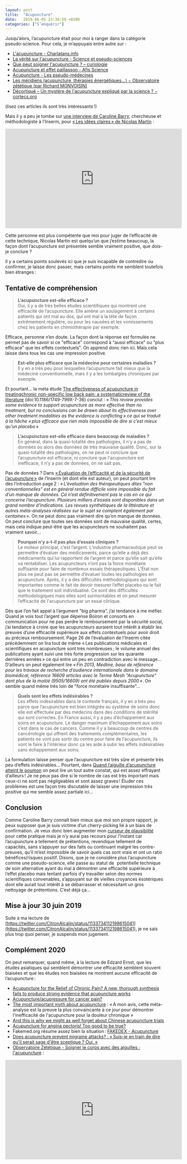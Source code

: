 ```yaml
---
layout: post
title:  "Acupuncture"
date:   2019-06-05 23:38:50 +0200
categories: ["S’enquérir"]
---
```

Jusqu’alors, l’acupuncture était pour moi à ranger dans la catégorie pseudo-science. Pour cela, je m’appuyais entre autre sur :

* [L'acupuncture - Charlatans.info](https://www.charlatans.info/acupuncture.php)
* [La vérité sur l'acupuncture - Science et pseudo-sciences](https://www.pseudo-sciences.org/La-verite-sur-l-acupuncture)
* [Que peut soigner l'acupuncture ? – curiologie](http://curiologie.fr/2018/06/acupuncture-maj/)
* [Acupuncture et effet paillasson - Afis Science](https://www.pseudo-sciences.org/Acupuncture-et-effet-paillasson)
* [Acupuncture - Les pseudo-médecines](http://www.pseudo-medecines.org/page-acupuncture-3615710.html)
* [Les méridiens (acupuncture, thérapies énergétiques…) − Observatoire zététique (par Richard MONVOISIN)](http://www.zetetique.fr/les-meridiens-acupuncture-therapies-energetiques/)
* [Décortiqué – Un mystère de l'acupuncture expliqué par la science ? − cortecs.org](https://cortecs.org/materiel/un-mystere-de-lacupuncture-explique-par-la-science/)

(lisez ces articles ils sont très intéressants !)

<!--more-->

Mais il y a peu je tombe sur [une interview de Caroline Barry](https://www.franceculture.fr/sciences/lacupuncture-est-elle-efficace), chercheuse et méthodologiste à l’Inserm, pour [« Les idées claires » de Nicolas Martin](https://www.franceculture.fr/dossiers/les-idees-claires) :

<iframe width="560" height="315" src="https://www.youtube.com/embed/P1p241ioI5A" title="YouTube video player" frameborder="0" allow="accelerometer; autoplay; clipboard-write; encrypted-media; gyroscope; picture-in-picture" allowfullscreen></iframe>

Cette personne est plus compétente que moi pour juger de l’efficacité de cette technique, Nicolas Martin est quelqu’un que j’estime beaucoup, la façon dont l’acupuncture est présentée semble vraiment positive, que dois-je conclure ?

Il y a certains points soulevés ici que je suis incapable de contredire ou confirmer, je laisse donc passer, mais certains points me semblent toutefois bien étranges :

## Tentative de compréhension

> **L’acupuncture est-elle efficace ?**  
> Oui, il y a de très belles études scientifiques qui montrent une efficacité de l’acupuncture. Elle amène un soulagement à certains patients qui ont mal au dos, qui ont mal à la tête de façon extrêmement régulière, ou pour les nausées et les vomissements chez les patients en chimiothérapie par exemple.

Efficace, personne n’en doute. La façon dont la réponse est formulée ne permet pas de savoir si ce "efficace" correspond à "aussi efficace" ou "plus efficace" que les effets contextuels". On apprend donc rien ici. Mais cela laisse dans tous les cas une impression positive.

> **Est-elle plus efficace que la médecine pour certaines maladies ?**  
> Il y en a très peu pour lesquelles l’acupuncture fait mieux que la médecine conventionnelle, mais il y a les lombalgies chroniques par exemple.

Et pourtant… la meta étude [The effectiveness of acupuncture in treatingchronic non-specific low back pain: a systematicreview of the literature](https://josr-online.biomedcentral.com/track/pdf/10.1186/1749-799X-7-36) (doi:10.1186/1749-799X-7-36) conclut : _« This review provides some evidence to support acupuncture as more effective than no treatment, but no conclusions can be drawn about its effectiveness over other treatment modalities as the evidence is conflicting » ce qui se traduit à la hâche « plus efficace que rien mais impossible de dire si c’est mieux qu’un placebo »_

> **L’acupuncture est-elle efficace dans beaucoup de maladies ?**  
> En général, dans la quasi-totalité des pathologies, il n’y a pas de données ou alors des données de très mauvaise qualité. Donc, sur la quasi-totalité des pathologies, on ne peut ni conclure que l’acupuncture est efficace, ni conclure que l'acupuncture est inefficace, il n’y a pas de données, on ne sait pas.

Pas de données ? Dans [« Évaluation de l’efficacité et de la sécurité de l’acupuncture »](https://www.inserm.fr/sites/default/files/2017-11/Inserm_RapportThematique_EvaluationEfficaciteSecuriteAcupuncture_2014.pdf) de l’Inserm (et dont elle est auteur), on peut pourtant lire dès l’introduction page 2 : _« L’évaluation des thérapeutiques dites "non conventionnelles" est en général rendue difficile voire impossible du fait d’un manque de données. Ça n’est définitivement pas le cas en ce qui concerne l’acupuncture. Plusieurs milliers d’essais sont disponibles dans un grand nombre d’indications. Les revues synthétiques de la littérature et autres méta-analyses réalisées sur le sujet se comptent également par centaines »_. On ne peut donc pas vraiment dire qu’on manque de données. On peut conclure que toutes ses données sont de mauvaise qualité, certes, mais cela indique peut-être que les acupuncteurs ne souhaitent pas vraiment savoir…

> **Pourquoi n’y a-t-il pas plus d’essais cliniques ?**  
> Le moteur principal, c’est l’argent. L’industrie pharmaceutique peut se permettre d’évaluer des médicaments, parce qu’elle a déjà des médicaments qui lui rapportent de l’argent et parce qu’elle sait qu’elle va rentabiliser. Les acupuncteurs n’ont pas la force monétaire suffisante pour faire de nombreux essais thérapeutiques. L’État non plus ne peut pas se permettre d’évaluer toutes les pathologies en acupuncture. Après, il y a des difficultés méthodologiques qui sont importantes comme le fait de devoir mesurer l’effet placebo ou le fait que le traitement soit individualisé. Ce sont des difficultés méthodologiques mais elles sont surmontables et on peut mesurer l’efficacité de l'acupuncture par un essai clinique.

Dès que l’on fait appel à l’argument "big pharma", j’ai tendance à me méfier. Quand je vois tout l’argent que dépense Boiron et consorts en communication pour ne pas perdre le remboursement par la sécurité social, j’ai tendance à croire que les acupuncteurs auraient tout intérêt à établir les preuves d’une efficacité supérieure aux effets contextuels pour avoir droit au précieux remboursement. Page 26 de l’évaluation de l’Inserm citée précédemment on lira tout de même « Les publications médicales et scientifiques en acupuncture sont très nombreuses ; le volume annuel des publications ayant suivi une très forte progression sur les quarante dernières années » ce qui entre un peu en contradiction avec le message… D’ailleurs on peut également lire _« Fin 2013, Medline, base de référence pour les travaux de recherche d’audience internationale dans le domaine biomédical, référence 16609 articles avec le Terme Mesh "Acupuncture" dont plus de la moitié (9505/16609) ont été publiés depuis 2000 »_. On semble quand même très loin de "force monétaire insuffisante"…

> **Quels sont les effets indésirables ?**  
> Les effets indésirables dans le contexte français, il y en a très peu parce que l’acupuncture est bien intégrée au système de soins donc elle est effectuée par des médecins dans des conditions de stérilité qui sont correctes. En France aussi, il y a peu d’échappement aux soins en acupuncture. Le danger maximum d’échappement aux soins c’est dans le cas de cancers. Comme il y a beaucoup de centres de cancérologie qui offrent des traitements complémentaires, les patients ne vont pas sortir du centre pour faire de l’acupuncture, ils vont le faire à l’intérieur donc ça les aide à subir les effets indésirables sans échappement aux soins.

La formulation laisse penser que l’acupuncture est très sûre et présente très peu d’effets indésirables… Pourtant, dans [Quand l’aiguille d’acupuncture atteint le poumon](https://www.pseudo-sciences.org/Quand-l-aiguille-d-acupuncture-atteint-le-poumon) on peut lire un tout autre constat, qui est assez effrayant d’ailleurs ! Je ne peux pas dire si le nombre de cas est très important mais ceux-ci ne sont pas négligeables et sont assez graves ! Éluder ces problèmes est une façon très discutable de laisser une impression très positive qui me semble assez partiale ici…

## Conclusion

Comme Caroline Barry connaît bien mieux que moi son propre rapport, je peux supposer que je suis victime d’un cherry-picking lié à un biais de confirmation. Je veux donc bien augmenter mon [curseur de plausibilité](https://skeptikon.fr/videos/watch/1b8eed10-6a52-47b2-bf69-28046e73913c) pour cette pratique mais je n’y aurai pas recours pour l’instant car l’acupuncture a tellement de prétentions, revendique tellement de capacités, sans s’appuyer sur des faits ou continuant malgré les contre-preuves, qu’il m’est impossible de savoir quels cas sont vrais et ont un ratio bénéfices/risques positif. Disons, que je ne considère plus l’acupuncture comme une pseudo-science, elle passe au statut de   potentielle technique de soin alternative ayant du mal à démontrer une efficacité supérieure à l’effet placebo mais tentant parfois d’y travailler selon des normes scientifiques convenables, s’appuyant sur de vieilles croyances ésotériques dont elle aurait tout intérêt à se débarrasser et nécessitant un gros nettoyage de prétentions. C’est déjà ça…


## Mise à jour 30 juin 2019

Suite à ma lecture de [https://twitter.com/CitronAlcalin/status/1133734112198615041](https://twitter.com/CitronAlcalin/status/1133734112198615041), je ne sais plus trop quoi penser, je suspends mon jugement.

## Complément 2020

On peut remarquer, quand même, à la lecture de Edzard Ernst, que les études asiatiques qui semblent démontrer une efficacité semblent souvent biaisées et que les études non biaisées ne montrent aucune efficacité de l’acupuncture :

* [Acupuncture for the Relief of Chronic Pain? A new, thorough synthesis fails to produce strong evidence that acupuncture works](https://edzardernst.com/2020/01/acupuncture-for-the-relief-of-chronic-pain-a-new-thorough-synthesis-fails-to-produce-strong-evidence-that-acupuncture-works/)
* [Acupuncture/acupressure for cancer pain?](https://edzardernst.com/2020/01/acupuncture-acupressure-for-cancer-pain/)
* [The most important myth about acupuncture](https://edzardernst.com/2017/01/the-most-important-myth-about-acupuncture/) : « À mon avis, cette méta-analyse est la preuve la plus convaincante à ce jour pour démontrer l'inefficacité de l'acupuncture pour la douleur chronique »
* [And this is why we might as well forget about Chinese acupuncture trials](https://edzardernst.com/2014/05/and-this-is-why-we-might-as-well-forget-about-chinese-acupuncture-trials/)
* [Acupuncture for angina pectoris! Too good to be true?](https://edzardernst.com/2019/07/acupuncture-for-angina-pectoris-too-good-to-be-true/)
* Fakemed.org résume assez bien la situation : [FAKEDEX - Acupuncture](https://www.fakemed.org/fakedex-acupuncture/)
* [Does acupuncture prevent migraine attacks? : « Suis-je en train de dire qu'il serait sage d'être sceptique ? Oui. »](https://edzardernst.com/2020/03/does-acupuncture-prevent-migraine-attacks/)
* [Observatoire Zététique - Soigner le corps avec des aiguilles : l'acupuncture](https://www.youtube.com/watch?v=NmuGtytQYWg) :
<iframe width="560" height="315" src="https://www.youtube.com/embed/NmuGtytQYWg" title="YouTube video player" frameborder="0" allow="accelerometer; autoplay; clipboard-write; encrypted-media; gyroscope; picture-in-picture" allowfullscreen></iframe>

